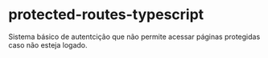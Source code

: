 # protected-routes-typescript
<p>Sistema básico de autentcição que não permite acessar páginas protegidas caso não esteja logado.</p>
